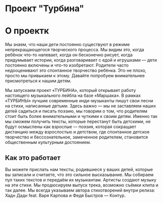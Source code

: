 # Проект "Турбина"

# О проектк

Мы знаем, что наши дети постоянно существуют в режиме непрекращающегося творческого процесса. Мы видим это, когда ребёнок что-то напевает, когда он бесконечно рисует, когда придумывает истории, когда разговаривает с едой и игрушками — дети постоянно включены и что-то изобретают. Родители часто недооценивают это спонтанное творчество ребёнка. Это не плохо, просто мы привыкаем к этому. Давайте попробуем внимательнее присмотреться к нашим детям.

Мы запускаем проект «ТУРБИНА», который открывает работу настоящего музыкального лейбла на базе «Маршака». В рамках «ТУРБИНЫ» лучшие современные инди-музыканты пишут свои песни на стихи, написанные детьми. Здесь важно — мы не заставляем наших детей садиться и писать поэзию, мы говорим о том, что родителям стоит быть более внимательными и чуткими к своим детям. Именно так мы сможем получить тексты, которые перестанут быть детскими, не будут осмыслены как взрослые — поэзия, которая сокращает дистанцию между взрослостью и детством, где спонтанное детское творчество и бессознательное, замеченное родителем, становится общественным культурным достоянием.

## Как это работает

Вы можете прислать нам тексты, родившиеся у ваших детей, которые вы записали и считаете, что это сильное высказывание. Мы собираем пул таких текстов и передаём их музыкантам. Артисты создают музыку на эти стихи. Мы продюсируем выпуск трека, возможно съёмки клипа и так далее. Мы всегда указываем автора стихотворений внутри релиза: Хадн Дадн feat. Варя Карпова и Федя Быстров — Контур.
